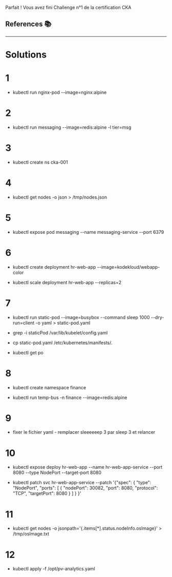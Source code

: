 Parfait ! Vous avez fini Challenge n°1 de la certification CKA


## References 📚


---
# Solutions    
# 1

- kubectl run nginx-pod --image=nginx:alpine

# 2

- kubectl run messaging --image=redis:alpine  -l tier=msg

# 3 

- kubectl create ns cka-001

# 4 

- kubectl get nodes -o json > /tmp/nodes.json

# 5

- kubectl expose pod messaging --name messaging-service --port 6379

# 6 

- kubectl create deployment hr-web-app --image=kodekloud/webapp-color
  
- kubectl scale deployment hr-web-app --replicas=2   

# 7 

- kubectl run static-pod --image=busybox --command sleep 1000 --dry-run=client -o yaml > static-pod.yaml
  
- grep -i staticPod /var/lib/kubelet/config.yaml
  
- cp static-pod.yaml /etc/kubernetes/manifests/.
  
- kubectl get po

# 8

- kubectl create namespace finance

- kubectl run temp-bus -n finance --image=redis:alpine


# 9 
  - fixer le fichier yaml - remplacer sleeeeeep 3 par sleep 3 et relancer

# 10

- kubectl expose deploy hr-web-app --name hr-web-app-service --port 8080  --type NodePort --target-port 8080 


- kubectl patch svc hr-web-app-service --patch '{"spec": { "type": "NodePort", "ports": [ { "nodePort": 30082, "port": 8080, "protocol": "TCP", "targetPort": 8080 } ] } }'

# 11 

- kubectl get nodes -o jsonpath='{.items[*].status.nodeInfo.osImage}' > /tmp/osImage.txt

# 12

- kubectl apply -f /opt/pv-analytics.yaml